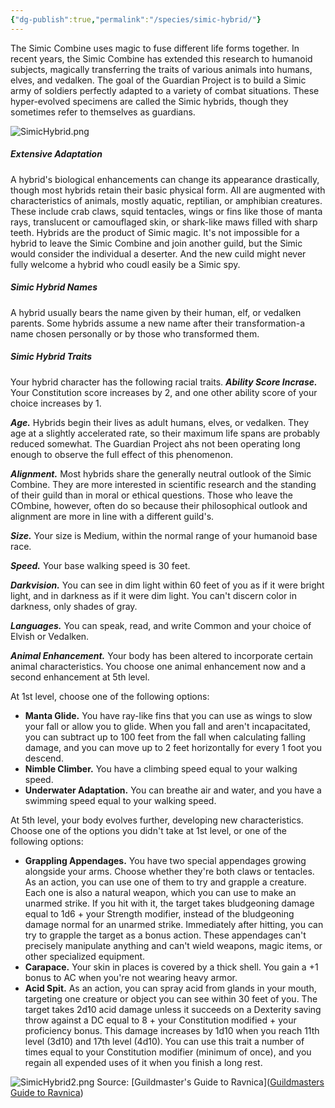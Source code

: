```yaml
---
{"dg-publish":true,"permalink":"/species/simic-hybrid/"}
---
```



The Simic Combine uses magic to fuse different life forms together. In recent years, the Simic Combine has extended this research to humanoid subjects, magically transferring the traits of various animals into humans, elves, and vedalken. The goal of the Guardian Project is to build a Simic army of soldiers perfectly adapted to a variety of combat situations. These hyper-evolved specimens are called the Simic hybrids, though they sometimes refer to themselves as guardians. 

![SimicHybrid.png](/img/user/DATA/Image%20Storage/SimicHybrid.png)

##### Extensive Adaptation
A hybrid's biological enhancements can change its appearance drastically, though most hybrids retain their basic physical form. All are augmented with characteristics of animals, mostly aquatic, reptilian, or amphibian creatures. These include crab claws, squid tentacles, wings or fins like those of manta rays, translucent or camouflaged skin, or shark-like maws filled with sharp teeth.
   Hybrids are the product of Simic magic.
 It's not impossible for a hybrid to leave the Simic Combine and join another guild, but the Simic would consider the individual a deserter. And the new cuild might never fully welcome a hybrid who coudl easily be a Simic spy. 

##### Simic Hybrid Names
A hybrid usually bears the name given by their human, elf, or vedalken parents. Some hybrids assume a new name after their transformation-a name chosen personally or by those who transformed them.

##### Simic Hybrid Traits
Your hybrid character has the following racial traits.
   ***Ability Score Incrase.*** Your Constitution score increases by 2, and one other ability score of your choice increases by 1.
   
   ***Age.*** Hybrids begin their lives as adult humans, elves, or vedalken. They age at a slightly accelerated rate, so their maximum life spans are probably reduced somewhat. The Guardian Project ahs not been operating long enough to observe the full effect of this phenomenon.
   
   ***Alignment.*** Most hybrids share the generally neutral outlook of the Simic Combine. They are more interested in scientific research and the standing of their guild than in moral or ethical questions. Those who leave the COmbine, however, often do so because their philosophical outlook and alignment are more in line with a different guild's. 
   
   ***Size.*** Your size is Medium, within the normal range of your humanoid base race. 
   
   ***Speed.*** Your base walking speed is 30 feet.
   
   ***Darkvision.*** You can see in dim light within 60 feet of you as if it were bright light, and in darkness as if it were dim light. You can't discern color in darkness, only shades of gray.
   
   ***Languages.*** You can speak, read, and write Common and your choice of Elvish or Vedalken.
   
   ***Animal Enhancement.*** Your body has been altered to incorporate certain animal characteristics. You choose one animal enhancement now and a second enhancement at 5th level. 
   
At 1st level, choose one of the following options:
- **Manta Glide.** You have ray-like fins that you can use as wings to slow your fall or allow you to glide. When you fall and aren't incapacitated, you can subtract up to 100 feet from the fall when calculating falling damage, and you can move up to 2 feet horizontally for every 1 foot you descend.
- **Nimble Climber.** You have a climbing speed equal to your walking speed.
- **Underwater Adaptation.** You can breathe air and water, and you have a swimming speed equal to your walking speed. 
   
At 5th level, your body evolves further, developing new characteristics. Choose one of the options you didn't take at 1st level, or one of the following options:
- **Grappling Appendages.** You have two special appendages growing alongside your arms. Choose whether they're both claws or tentacles. As an action, you can use one of them to try and grapple a creature. Each one is also a natural weapon, which you can use to make an unarmed strike. If you hit with it, the target takes bludgeoning damage equal to 1d6 + your Strength modifier, instead of the bludgeoning damage normal for an unarmed strike. Immediately after hitting, you can try to grapple the target as a bonus action. These appendages can't precisely manipulate anything and can't wield weapons, magic items, or other specialized equipment. 
- **Carapace.** Your skin in places is covered by a thick shell. You gain a +1 bonus to AC when you're not wearing heavy armor.
- **Acid Spit.** As an action, you can spray acid from glands in your mouth, targeting one creature or object you can see within 30 feet of you. The target takes 2d10 acid damage unless it succeeds on a Dexterity saving throw against a DC equal to 8 + your Constitution modified + your proficiency bonus. This damage increases by 1d10 when you reach 11th level (3d10) and 17th level (4d10). You can use this trait a number of times equal to your Constitution modifier (minimum of once), and you regain all expended uses of it when you finish a long rest. 

![SimicHybrid2.png](/img/user/DATA/Image%20Storage/SimicHybrid2.png)
Source: [Guildmaster's Guide to Ravnica]([Guildmasters Guide to Ravnica](https://online.anyflip.com/rbal/hoff/mobile/index.html))
